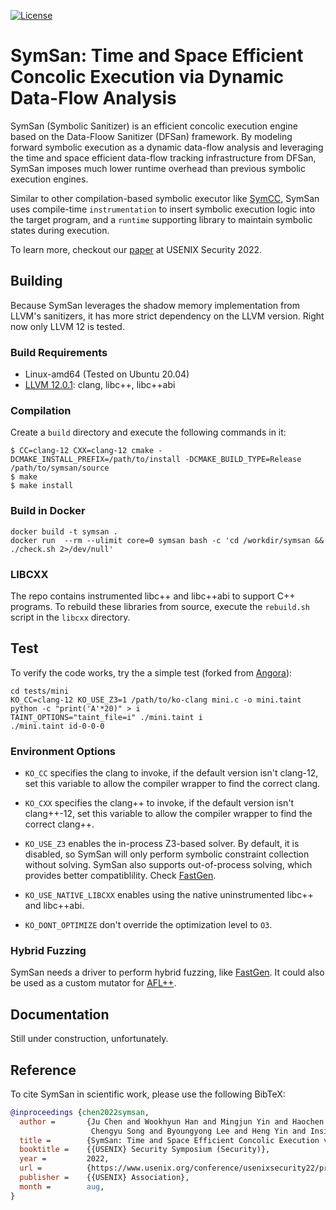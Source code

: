 [![License](https://img.shields.io/badge/License-Apache%202.0-blue.svg)](https://opensource.org/licenses/Apache-2.0)

# SymSan: Time and Space Efficient Concolic Execution via Dynamic Data-Flow Analysis

SymSan (Symbolic Sanitizer) is an efficient concolic execution engine based on the
Data-Floow Sanitizer (DFSan) framework. By modeling forward symbolic execution as
a dynamic data-flow analysis and leveraging the time and space efficient data-flow
tracking infrastructure from DFSan, SymSan imposes much lower runtime overhead
than previous symbolic execution engines.

Similar to other compilation-based symbolic executor like [SymCC](https://github.com/eurecom-s3/symcc),
SymSan uses compile-time `instrumentation` to insert symbolic execution logic into
the target program, and a `runtime` supporting library to maintain symbolic states
during execution.

To learn more, checkout our [paper](https://www.usenix.org/conference/usenixsecurity22/presentation/chen-ju) at USENIX Security 2022.

## Building

Because SymSan leverages the shadow memory implementation from LLVM's sanitizers,
it has more strict dependency on the LLVM version. Right now only LLVM 12 is
tested.

### Build Requirements

- Linux-amd64 (Tested on Ubuntu 20.04)
- [LLVM 12.0.1](http://llvm.org/docs/index.html): clang, libc++, libc++abi

### Compilation

Create a `build` directory and execute the following commands in it:

```shell
$ CC=clang-12 CXX=clang-12 cmake -DCMAKE_INSTALL_PREFIX=/path/to/install -DCMAKE_BUILD_TYPE=Release /path/to/symsan/source
$ make
$ make install
```

### Build in Docker

```
docker build -t symsan .
docker run  --rm --ulimit core=0 symsan bash -c 'cd /workdir/symsan && ./check.sh 2>/dev/null'
```

### LIBCXX

The repo contains instrumented libc++ and libc++abi to support C++ programs.
To rebuild these libraries from source, execute the `rebuild.sh` script in the
`libcxx` directory.

## Test

To verify the code works, try the a simple test (forked from [Angora](https://github.com/AngoraFuzzer/Angora)):

```
cd tests/mini
KO_CC=clang-12 KO_USE_Z3=1 /path/to/ko-clang mini.c -o mini.taint
python -c "print('A'*20)" > i
TAINT_OPTIONS="taint_file=i" ./mini.taint i
./mini.taint id-0-0-0
```

### Environment Options

* `KO_CC` specifies the clang to invoke, if the default version isn't clang-12,
  set this variable to allow the compiler wrapper to find the correct clang.

* `KO_CXX` specifies the clang++ to invoke, if the default version isn't clang++-12,
  set this variable to allow the compiler wrapper to find the correct clang++.

* `KO_USE_Z3` enables the in-process Z3-based solver. By default, it is disabled,
  so SymSan will only perform symbolic constraint collection without solving.
  SymSan also supports out-of-process solving, which provides better compatiblility.
  Check [FastGen](https://github.com/R-Fuzz/fastgen).

* `KO_USE_NATIVE_LIBCXX` enables using the native uninstrumented libc++ and libc++abi.

* `KO_DONT_OPTIMIZE` don't override the optimization level to `O3`.

### Hybrid Fuzzing

SymSan needs a driver to perform hybrid fuzzing, like [FastGen](https://github.com/R-Fuzz/fastgen).
It could also be used as a custom mutator for [AFL++](https://github.com/AFLplusplus/AFLplusplus).

## Documentation

Still under construction, unfortunately.

## Reference

To cite SymSan in scientific work, please use the following BibTeX:

``` bibtex
@inproceedings {chen2022symsan,
  author =       {Ju Chen and Wookhyun Han and Mingjun Yin and Haochen Zeng and
                  Chengyu Song and Byoungyong Lee and Heng Yin and Insik Shin},
  title =        {SymSan: Time and Space Efficient Concolic Execution via Dynamic Data-Flow Analysis},
  booktitle =    {{USENIX} Security Symposium (Security)},
  year =         2022,
  url =          {https://www.usenix.org/conference/usenixsecurity22/presentation/chen-ju},
  publisher =    {{USENIX} Association},
  month =        aug,
}
```
